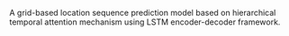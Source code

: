 A grid-based location sequence prediction model based on hierarchical temporal attention mechanism using LSTM encoder-decoder framework.
